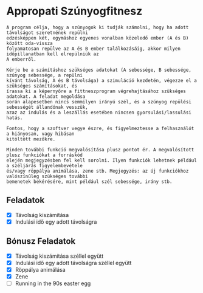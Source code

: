 # Appropati Szúnyogfitnesz

```
A program célja, hogy a szúnyogok ki tudják számolni, hogy ha adott távolságot szeretnének repülni
edzésképpen két, egymáshoz egyenes vonalban közeledő ember (A és B) között oda-vissza
folyamatosan repülve az A és B ember találkozásáig, akkor milyen időpillanatban kell elrepülniük az
A emberről.

Kérje be a számításhoz szükséges adatokat (A sebessége, B sebessége, szúnyog sebessége, a repülni
kívánt távolság, A és B távolsága) a szimuláció kezdetén, végezze el a szükséges számításokat, és
írassa ki a képernyőre a fittneszprogram végrehajtásához szükséges adatokat. A feladat megoldása
során alapesetben nincs semmilyen irányú szél, és a szúnyog repülési sebességét állandónak vesszük,
azaz az indulás és a leszállás esetében nincsen gyorsulási/lassulási hatás.

Fontos, hogy a szoftver vegye észre, és figyelmeztesse a felhasználót a hiányosan, vagy hibásan
kitöltött mezőkre. 

Minden további funkció megvalósítása plusz pontot ér. A megvalósított plusz funkciókat a forráskód
elején megjegyzésben fel kell sorolni. Ilyen funkciók lehetnek például a széljárás figyelembevétele
és/vagy röppálya animálása, zene stb. Megjegyzés: az új funkciókhoz valószínűleg szükséges további
bemenetek bekérésére, mint például szél sebessége, irány stb.
```

## Feladatok
- [x] Távolság kiszámítása
- [x] Indulási idő egy adott távolságra

## Bónusz Feladatok
- [x] Távolság kiszámítása széllel együtt
- [x] Indulási idő egy adott távolságra széllel együtt
- [x] Röppálya animálása
- [x] Zene
- [ ] Running in the 90s easter egg

